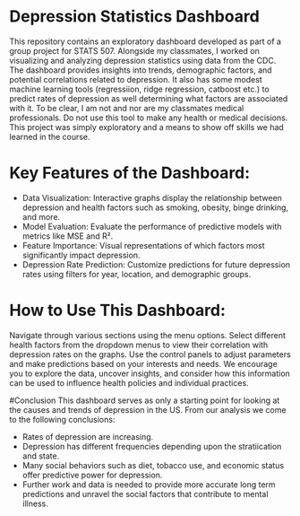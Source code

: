 #  Depression Statistics Dashboard

This repository contains an exploratory dashboard developed as part of a group project for STATS 507. Alongside my classmates, I worked on visualizing and analyzing depression statistics using data from the CDC. The dashboard provides insights into trends, demographic factors, and potential correlations related to depression. It also has some modest machine learning tools (regressiion, ridge regression, catboost etc.) to predict rates of depression as well determining what factors are associated with it. To be clear, I am not and nor are my classmates medical professionals. Do not use this tool to make any health or medical decisions. This project was simply exploratory and a means to show off skills we had learned in the course.


# Key Features of the Dashboard:
* Data Visualization: Interactive graphs display the relationship between depression and health factors such as smoking, obesity, binge drinking, and more.
* Model Evaluation: Evaluate the performance of predictive models with metrics like MSE and R².
* Feature Importance: Visual representations of which factors most significantly impact depression.
* Depression Rate Prediction: Customize predictions for future depression rates using filters for year, location, and demographic groups.

# How to Use This Dashboard:
Navigate through various sections using the menu options. Select different health factors from the dropdown menus to view their correlation with depression rates on the graphs. Use the control panels to adjust parameters and make predictions based on your interests and needs. We encourage you to explore the data, uncover insights, and consider how this information can be used to influence health policies and individual practices. 

#Conclusion
This dashboard serves as only a starting point for looking at the causes and trends of depression in the US. From our analysis we come to the following conclusions:

* Rates of depression are increasing.
* Depression has different frequencies depending upon the stratiication and state.
* Many social behaviors such as diet, tobacco use, and economic status offer predictive power for depression.
* Further work and data is needed to provide more accurate long term predictions and unravel the social factors that contribute to mental illness.
